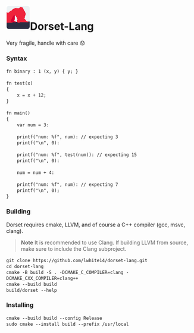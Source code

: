 <img align="left" width="64" height="64" src="branding/icon.png" alt="Dorset-Lang">

# Dorset-Lang

Very fragile, handle with care :worried:

### Syntax
```
fn binary : 1 (x, y) { y; }

fn test(x)
{
    x = x + 12;
}

fn main() 
{ 
    var num = 3:

    printf("num: %f", num): // expecting 3
    printf("\n", 0):

    printf("num: %f", test(num)): // expecting 15
    printf("\n", 0):

    num = num + 4:

    printf("num: %f", num): // expecting 7
    printf("\n", 0);
}
```
### Building
Dorset requires cmake, LLVM, and of course a C++ compiler (gcc, msvc, clang).
> **Note**
> It is recommended to use Clang. If building LLVM from source, make sure to include the Clang subproject.
```
git clone https://github.com/lwhite14/dorset-lang.git
cd dorset-lang
cmake -B build -S . -DCMAKE_C_COMPILER=clang -DCMAKE_CXX_COMPILER=clang++
cmake --build build
build/dorset --help
```

### Installing
```
cmake --build build --config Release
sudo cmake --install build --prefix /usr/local
```
